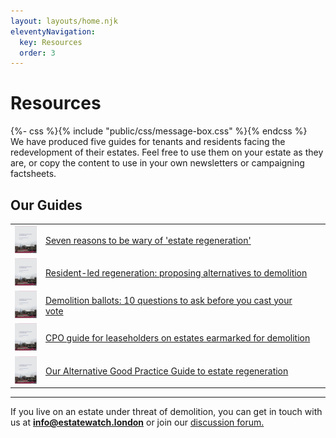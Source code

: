 ```yaml
---
layout: layouts/home.njk
eleventyNavigation:
  key: Resources
  order: 3
---
```

<h1>Resources</h1>
{%- css %}{% include "public/css/message-box.css" %}{% endcss %}
<div class="message-box">
We have produced five guides for tenants and residents facing the redevelopment of their estates. Feel free to use them on your estate as they are, or copy the content to use in your own newsletters or campaigning factsheets.
</div>

## Our Guides
|    |          |   |
|----------|:-------------|------:|
| ![](../public/img/handouticon.png) |  [Seven reasons to be wary of 'estate regeneration'](../public/img/Handout_1.pdf) |
| ![](../public/img/handouticon.png) |  [Resident-led regeneration: proposing alternatives to demolition](../public/img/Handout_3.pdf)   |
| ![](../public/img/handouticon.png) | [Demolition ballots: 10 questions to ask before you cast your vote](../public/img/Handout_4.pdf) |
| ![](../public/img/handouticon.png) | [CPO guide for leaseholders on estates earmarked for demolition](../public/img/cpoguide.pdf) |
| ![](../public/img/handouticon.png) | [Our Alternative Good Practice Guide to estate regeneration](../public/img/alternative-good-practice-guide-to-estate-regeneration.pdf)  |

---

If you live on an estate under threat of demolition, you can get in touch with us at <b>info@estatewatch.london</b> or join our <a href="https://github.com/estatewatch/estatewatch/discussions/2">discussion forum.</a>